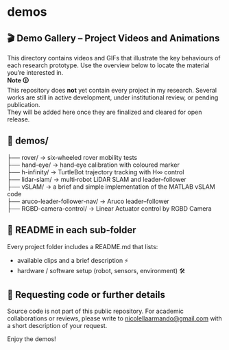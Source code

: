 # demos <br>
## 🎬 Demo Gallery – Project Videos and Animations <br>
This directory contains videos and GIFs that illustrate the key behaviours of each research prototype.  Use the overview below to locate the material you’re interested in. <br>
**Note&nbsp;🛈**  <br>
This repository does **not** yet contain every project in my research. Several works are still in active development, under institutional review, or pending publication.  
They will be added here once they are finalized and cleared for open release.
## 📂 demos/
├── rover/          → six‑wheeled rover mobility tests <br>
├── hand-eye/       → hand‑eye calibration with coloured marker <br>
├── h-infinity/     → TurtleBot trajectory tracking with H∞ control <br>
├── lidar-slam/     → multi‑robot LiDAR SLAM and leader–follower <br>
├── vSLAM/     → a brief and simple implementation of the MATLAB vSLAM code <br>
├── aruco-leader-follower-nav/     → Aruco leader–follower <br>
├── RGBD-camera-control/    → Linear Actuator control by RGBD Camera <br>

## 📝 README in each sub‑folder <br>
Every project folder includes a README.md that lists: <br>
- available clips and a brief description ⚡️ <br>
- hardware / software setup (robot, sensors, environment) 🛠️ <br>

## 📩 Requesting code or further details
Source code is not part of this public repository.  For academic collaborations or reviews, please write to [nicolellaarmando@gmail.com](mailto:nicolellaarmando@gmail.com) with a short description of your request. <br>

Enjoy the demos! 
